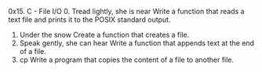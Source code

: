 0x15. C - File I/O
0. Tread lightly, she is near
Write a function that reads a text file and prints it to the POSIX standard output.
1. Under the snow
Create a function that creates a file.
2. Speak gently, she can hear
Write a function that appends text at the end of a file.
3. cp
Write a program that copies the content of a file to another file.

